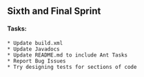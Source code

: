 ## Sixth and Final Sprint

#### Tasks:
  
    * Update build.xml
    * Update Javadocs
    * Update README.md to include Ant Tasks
    * Report Bug Issues 
    * Try designing tests for sections of code 
      

